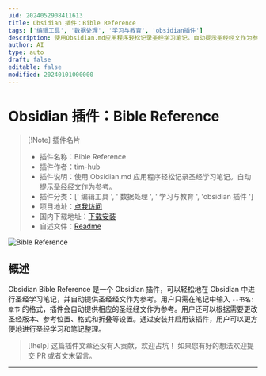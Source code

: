 ```yaml
---
uid: 2024052908411613
title: Obsidian 插件：Bible Reference
tags: ['编辑工具', '数据处理', '学习与教育', 'obsidian插件']
description: 使用Obsidian.md应用程序轻松记录圣经学习笔记。自动提示圣经经文作为参考。
author: AI
type: auto
draft: false
editable: false
modified: 20240101000000
---
```


# Obsidian 插件：Bible Reference

> [!Note] 插件名片
> - 插件名称：Bible Reference
> - 插件作者：tim-hub
> - 插件说明：使用 Obsidian.md 应用程序轻松记录圣经学习笔记。自动提示圣经经文作为参考。
> - 插件分类：[' 编辑工具 ', ' 数据处理 ', ' 学习与教育 ', 'obsidian 插件 ']
> - 项目地址：[点我访问](https://github.com/tim-hub/obsidian-bible-reference)
> - 国内下载地址：[下载安装](https://pkmer.cn/products/plugin/pluginMarket/?obsidian-bible-reference)
> - 自述文件：[Readme](https://ghproxy.net/https://raw.githubusercontent.com/tim-hub/obsidian-bible-reference/master/README.md)

![Bible Reference](https://cdn.pkmer.cn/covers/obsidian-bible-reference.gif!pkmer)

## 概述

Obsidian Bible Reference 是一个 Obsidian 插件，可以轻松地在 Obsidian 中进行圣经学习笔记，并自动提供圣经经文作为参考。用户只需在笔记中输入 `--书名:章节` 的格式，插件会自动提供相应的圣经经文作为参考。用户还可以根据需要更改圣经版本、参考位置、格式和折叠等设置。通过安装并启用该插件，用户可以更方便地进行圣经学习和笔记整理。

> [!help]
> 这篇插件文章还没有人贡献，欢迎占坑！
> 如果您有好的想法欢迎提交 PR 或者文末留言。

---



